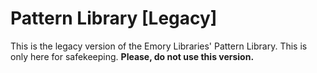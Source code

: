 # Pattern Library [Legacy]

This is the legacy version of the Emory Libraries' Pattern Library. This is only here for safekeeping. **Please, do not use this version.**
